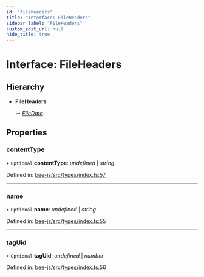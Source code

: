 ```yaml
---
id: "fileheaders"
title: "Interface: FileHeaders"
sidebar_label: "FileHeaders"
custom_edit_url: null
hide_title: true
---
```


# Interface: FileHeaders

## Hierarchy

* **FileHeaders**

  ↳ [*FileData*](filedata.md)

## Properties

### contentType

• `Optional` **contentType**: *undefined* \| *string*

Defined in: [bee-js/src/types/index.ts:57](https://github.com/ethersphere/bee-js/blob/7dfd556/src/types/index.ts#L57)

___

### name

• `Optional` **name**: *undefined* \| *string*

Defined in: [bee-js/src/types/index.ts:55](https://github.com/ethersphere/bee-js/blob/7dfd556/src/types/index.ts#L55)

___

### tagUid

• `Optional` **tagUid**: *undefined* \| *number*

Defined in: [bee-js/src/types/index.ts:56](https://github.com/ethersphere/bee-js/blob/7dfd556/src/types/index.ts#L56)
